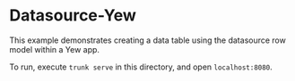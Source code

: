 # Datasource-Yew

This example demonstrates creating a data table using the datasource row model within a Yew app.

To run, execute `trunk serve` in this directory, and open `localhost:8080`.
